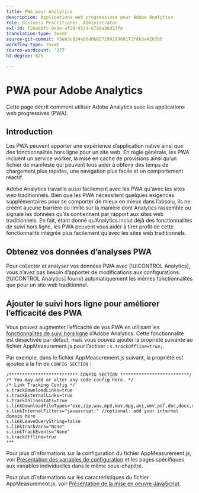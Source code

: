 ```yaml
---
title: PWA pour Analytics
description: Applications web progressives pour Adobe Analytics
role: Business Practitioner, Administrator
exl-id: f28e0bfc-0e3e-4f28-9533-6788a36d37fe
translation-type: tm+mt
source-git-commit: f3eb3c024a80d0b65729929960173f8b3a4267b0
workflow-type: tm+mt
source-wordcount: '277'
ht-degree: 82%

---
```


# PWA pour Adobe Analytics

Cette page décrit comment utiliser Adobe Analytics avec les applications web progressives (PWA).

## Introduction

Les PWA peuvent apporter une expérience d’application native ainsi que des fonctionnalités hors ligne pour un site web. En règle générale, les PWA incluent un service worker, la mise en cache de provisions ainsi qu’un fichier de manifeste qui peuvent tous aider à obtenir des temps de chargement plus rapides, une navigation plus facile et un comportement réactif.

Adobe Analytics travaille aussi facilement avec les PWA qu&#39;avec les sites web traditionnels. Bien que les PWA nécessitent quelques exigences supplémentaires pour se comporter de mieux en mieux dans l’absolu, ils ne créent aucune barrière ou limite sur la manière dont Analytics rassemble ou signale les données qu’ils contiennent par rapport aux sites web traditionnels. En fait, étant donné qu’Analytics inclut déjà des fonctionnalités de suivi hors ligne, les PWA peuvent vous aider à tirer profit de cette fonctionnalité intégrée plus facilement qu’avec les sites web traditionnels.

## Obtenez vos données d’analyses PWA

Pour collecter et analyser vos données PWA avec [!UICONTROL Analytics], vous n’avez pas besoin d’apporter de modifications aux configurations. [!UICONTROL Analytics] fournit automatiquement les mêmes fonctionnalités que pour un site web traditionnel.

## Ajouter le suivi hors ligne pour améliorer l’efficacité des PWA

Vous pouvez augmenter l’efficacité de vos PWA en utilisant les [fonctionnalités de suivi hors ligne](/help/implement/vars/config-vars/trackoffline.md) d’Adobe Analytics. Cette fonctionnalité est désactivée par défaut, mais vous pouvez ajouter la propriété suivante au fichier AppMeasurement.js pour l’activer : `s.trackOffline=true;`.

Par exemple, dans le fichier AppMeasurement.js suivant, la propriété est ajoutée à la fin de `CONFIG SECTION` :

```
/************************** CONFIG SECTION **************************/ 
/* You may add or alter any code config here. */ 
/* Link Tracking Config */ 
s.trackDownloadLinks=true 
s.trackExternalLinks=true 
s.trackInlineStats=true 
s.linkDownloadFileTypes="exe,zip,wav,mp3,mov,mpg,avi,wmv,pdf,doc,docx,xls,xlsx,ppt,pptx" 
s.linkInternalFilters="javascript:" //optional: add your internal domain here 
s.linkLeaveQueryString=false 
s.linkTrackVars="None" 
s.linkTrackEvents="None" 
s.trackOffline=true
*** 
```

Pour plus d’informations sur la configuration du fichier AppMeasurement.js, voir [Présentation des variables de configuration](/help/implement/vars/config-vars/configuration-variables.md) et les pages spécifiques aux variables individuelles dans le même sous-chapitre.

Pour plus d’informations sur les caractéristiques du fichier AppMeasurement.js, voir [Présentation de la mise en oeuvre JavaScript](/help/implement/js/overview.md).
